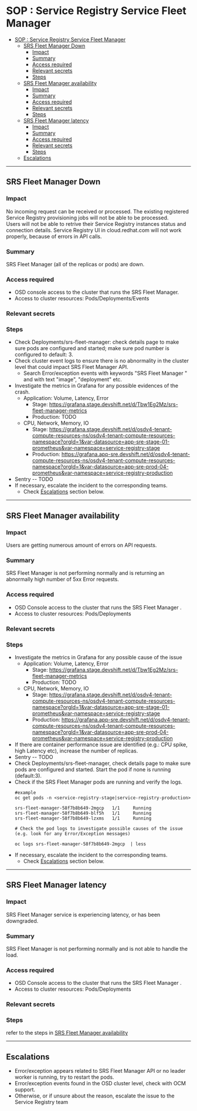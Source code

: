 # SOP : Service Registry Service Fleet Manager 

<!-- TOC depthTo:2 -->

- [SOP : Service Registry Service Fleet Manager](#sop--srs-fleet-manager)
  - [SRS Fleet Manager Down](#srs-fleet-manager-down)
    - [Impact](#impact)
    - [Summary](#summary)
    - [Access required](#access-required)
    - [Relevant secrets](#relevant-secrets)
    - [Steps](#steps)
  - [SRS Fleet Manager availability](#srs-fleet-manager-availability)
    - [Impact](#impact-1)
    - [Summary](#summary-1)
    - [Access required](#access-required-1)
    - [Relevant secrets](#relevant-secrets-1)
    - [Steps](#steps-1)
  - [SRS Fleet Manager latency](#srs-fleet-manager-latency)
    - [Impact](#impact-2)
    - [Summary](#summary-2)
    - [Access required](#access-required-2)
    - [Relevant secrets](#relevant-secrets-2)
    - [Steps](#steps-2)
  - [Escalations](#escalations)

<!-- /TOC -->

---

## SRS Fleet Manager Down

### Impact

No incoming request can be received or processed. 
The existing registered Service Registry provisioning jobs will not be able to be processed.  
Users will not be able to retrive their Service Registry instances status and connection details.
Service Registry UI in cloud.redhat.com will not work properly, because of errors in API calls.

### Summary

SRS Fleet Manager (all of the replicas or pods) are down.

### Access required

- OSD console access to the cluster that runs the SRS Fleet Manager.
- Access to cluster resources: Pods/Deployments/Events

### Relevant secrets

### Steps

- Check Deployments/srs-fleet-manager: check details page to make sure pods are configured and started; make sure pod number is configured to default: 3.
- Check cluster event logs to ensure there is no abnormality in the cluster level that could impact SRS Fleet Manager API.
  - Search Error/exception events with keywords "SRS Fleet Manager " and with text "image", "deployment" etc.
- Investigate the metrics in Grafana for any possible evidences of the crash.
  - Application: Volume, Latency, Error
      - Stage: https://grafana.stage.devshift.net/d/Tbw1Eg2Mz/srs-fleet-manager-metrics
      - Production: TODO
  - CPU, Network, Memory, IO
      - Stage: https://grafana.stage.devshift.net/d/osdv4-tenant-compute-resources-ns/osdv4-tenant-compute-resources-namespace?orgId=1&var-datasource=app-sre-stage-01-prometheus&var-namespace=service-registry-stage
      - Production: https://grafana.app-sre.devshift.net/d/osdv4-tenant-compute-resources-ns/osdv4-tenant-compute-resources-namespace?orgId=1&var-datasource=app-sre-prod-04-prometheus&var-namespace=service-registry-production
- Sentry -- TODO
- If necessary, escalate the incident to the corresponding teams.  
  - Check [Escalations](#escalations) section below.

---

## SRS Fleet Manager availability

### Impact

Users are getting numerous amount of errors on API requests.

### Summary

SRS Fleet Manager is not performing normally and is returning an abnormally high number of 5xx Error requests.

### Access required

- OSD Console access to the cluster that runs the SRS Fleet Manager .
- Access to cluster resources: Pods/Deployments

### Relevant secrets

### Steps

- Investigate the metrics in Grafana for any possible cause of the issue
  - Application: Volume, Latency, Error
      - Stage: https://grafana.stage.devshift.net/d/Tbw1Eg2Mz/srs-fleet-manager-metrics
      - Production: TODO
  - CPU, Network, Memory, IO
      - Stage: https://grafana.stage.devshift.net/d/osdv4-tenant-compute-resources-ns/osdv4-tenant-compute-resources-namespace?orgId=1&var-datasource=app-sre-stage-01-prometheus&var-namespace=service-registry-stage
      - Production: https://grafana.app-sre.devshift.net/d/osdv4-tenant-compute-resources-ns/osdv4-tenant-compute-resources-namespace?orgId=1&var-datasource=app-sre-prod-04-prometheus&var-namespace=service-registry-production
- If there are container performance issue are identified (e.g.: CPU spike, high Latency etc), increase the number of replicas.
- Sentry -- TODO
- Check Deployments/srs-fleet-manager, check details page to make sure pods are configured and started. Start the pod if none is running (default:3).
- Check if the SRS Fleet Manager pods are running and verify the logs.
    ```
    #example
    oc get pods -n <service-registry-stage|service-registry-production>

    srs-fleet-manager-58f7b8b649-2mgcp   1/1     Running
    srs-fleet-manager-58f7b8b649-blf5h   1/1     Running
    srs-fleet-manager-58f7b8b649-lzxms   1/1     Running

    # Check the pod logs to investigate possible causes of the issue (e.g. look for any Error/Exception messages)

    oc logs srs-fleet-manager-58f7b8b649-2mgcp  | less
- If necessary, escalate the incident to the corresponding teams.  
  - Check [Escalations](#escalations) section below.

---

## SRS Fleet Manager latency

### Impact

SRS Fleet Manager service is experiencing latency, or has been downgraded.

### Summary

SRS Fleet Manager is not performing normally and is not able to handle the load.

### Access required

- OSD Console access to the cluster that runs the SRS Fleet Manager .
- Access to cluster resources: Pods/Deployments

### Relevant secrets

### Steps

refer to the steps in [SRS Fleet Manager availability](#srs-fleet-manager-availability)

---

## Escalations

- Error/exception appears related to SRS Fleet Manager API or no leader worker is running, try to restart the pods.
- Error/exception events found in the OSD cluster level, check with OCM support.
- Otherwise, or if unsure about the reason, escalate the issue to the Service Registry team 
